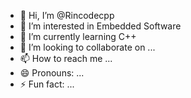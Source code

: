 - 👋 Hi, I’m @Rincodecpp
- 👀 I’m interested in Embedded Software 
- 🌱 I’m currently learning C++
- 💞️ I’m looking to collaborate on ...
- 📫 How to reach me ...
- 😄 Pronouns: ...
- ⚡ Fun fact: ...

<!---
Rincodecpp/Rincodecpp is a ✨ special ✨ repository because its `README.md` (this file) appears on your GitHub profile.
You can click the Preview link to take a look at your changes.
--->
